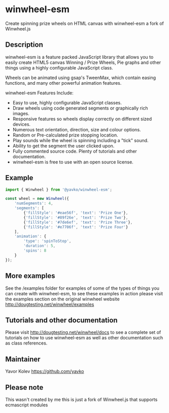 # winwheel-esm
Create spinning prize wheels on HTML canvas with winwheel-esm a fork of Winwheel.js

## Description
winwheel-esm is a feature packed JavaScript library that allows you to easily create HTML5 canvas Winning / Prize Wheels, Pie graphs and other things using a highly configurable JavaScript class.

Wheels can be animated using gsap's TweenMax, which contain easing functions, and many other powerful animation features.

winwheel-esm Features Include:
* Easy to use, highly configurable JavaScript classes.
* Draw wheels using code generated segments or graphically rich images.
* Responsive features so wheels display correctly on different sized devices.
* Numerous text orientation, direction, size and colour options.
* Random or Pre-calculated prize stopping location.
* Play sounds while the wheel is spinning including a "tick" sound.
* Ability to get the segment the user clicked upon.
* Fully commented source code. Plenty of tutorials and other documentation.
* winwheel-esm is free to use with an open source license.

## Example
```javascript
import { Winwheel } from '@yavko/winwheel-esm';

const wheel = new Winwheel({
    'numSegments': 4,
    'segments': [
        {'fillStyle': '#eae56f', 'text': 'Prize One'},
        {'fillStyle': '#89f26e', 'text': 'Prize Two'},
        {'fillStyle': '#7de6ef', 'text': 'Prize Three'},
        {'fillStyle': '#e7706f', 'text': 'Prize Four'}
    ],
    'animation': {
        'type': 'spinToStop',
        'duration': 5,
        'spins': 8
    }
});
```

## More examples
See the /examples folder for examples of some of the types of things you can create with winwheel-esm, to see these examples in action please visit the examples section on the original winwheel website http://dougtesting.net/winwheel/examples

## Tutorials and other documentation
Please visit http://dougtesting.net/winwheel/docs to see a complete set of tutorials on how to use winwheel-esm as well as other documentation such as class references.

## Maintainer
Yavor Kolev https://github.com/yavko

## Please note
This wasn't created by me this is just a fork of Winwheel.js that supports ecmascript modules
